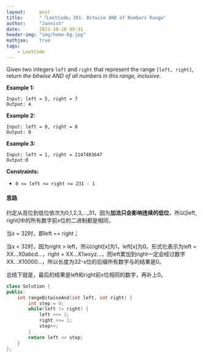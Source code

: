 ```yaml
---
layout:     post
title:      "「LeetCode」201. Bitwise AND of Numbers Range"
author:     "Jannish"
date:       2021-10-10 09:31
header-img: "img/home-bg.jpg"
mathjax:	true
tags:
    - LeetCode
---
```


Given two integers `left` and `right` that represent the range `[left, right]`, return *the bitwise AND of all numbers in this range, inclusive*.

**Example 1:**

```
Input: left = 5, right = 7
Output: 4
```

**Example 2:**

```
Input: left = 0, right = 0
Output: 0
```

**Example 3:**

```
Input: left = 1, right = 2147483647
Output:0
```

**Constraints:**

- `0 <= left <= right <= 231 - 1`

#### 思路

约定从高位到低位依次为0,1,2,3,...,31，因为**加法只会影响连续的低位**，所以[left, right]中的所有数字前x位的二进制都是相同，

当x = 32时，即left == right；

当x < 32时，因为right > left，所以right[x]为1，left[x]为0。形式化表示为left = XX...X0abcd...，right = XX...X1wxyz...，而left累加到right一定会经过数字XX...X10000...，所以长度为32-x位的后缀所有数字与的结果是0。

总结下就是，最后的结果是left和right前x位相同的数字，再补上0。

```c++
class Solution {
public:
    int rangeBitwiseAnd(int left, int right) {
        int step = 0;
        while(left != right) {
            left >>= 1;
            right >>= 1;
            step++;
        }
        return left << step;
    }
};
```

